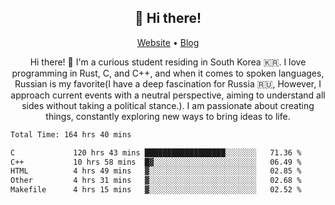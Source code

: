 <h2 align="center">👋 Hi there!</h2>
<p align="center">
  <a href="https://urdekcah.ru">Website</a> •
  <a href="https://urdekcah.blog">Blog</a>
</p>

<p align="center">
  Hi there! 👋 I'm a curious student residing in South Korea 🇰🇷. I love programming in Rust, C, and C++, and when it comes to spoken languages, Russian is my favorite(I have a deep fascination for Russia 🇷🇺, However, I approach current events with a neutral perspective, aiming to understand all sides without taking a political stance.). I am passionate about creating things, constantly exploring new ways to bring ideas to life.
</p>

<!--START_SECTION:waka-->

```txt
Total Time: 164 hrs 40 mins

C             120 hrs 43 mins ██████████████████░░░░░░░   71.36 %
C++           10 hrs 58 mins  █▓░░░░░░░░░░░░░░░░░░░░░░░   06.49 %
HTML          4 hrs 49 mins   ▓░░░░░░░░░░░░░░░░░░░░░░░░   02.85 %
Other         4 hrs 31 mins   ▓░░░░░░░░░░░░░░░░░░░░░░░░   02.68 %
Makefile      4 hrs 15 mins   ▓░░░░░░░░░░░░░░░░░░░░░░░░   02.52 %
```

<!--END_SECTION:waka-->

<!--
**urdekcah/urdekcah** is a ✨ _special_ ✨ repository because its `README.md` (this file) appears on your GitHub profile.

Here are some ideas to get you started:

- 🔭 I’m currently working on ...
- 🌱 I’m currently learning ...
- 👯 I’m looking to collaborate on ...
- 🤔 I’m looking for help with ...
- 💬 Ask me about ...
- 📫 How to reach me: ...
- 😄 Pronouns: ...
- ⚡ Fun fact: ...
-->
